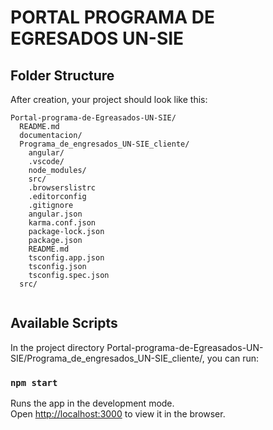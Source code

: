# PORTAL PROGRAMA DE EGRESADOS UN-SIE

## Folder Structure

After creation, your project should look like this:

```
Portal-programa-de-Egreasados-UN-SIE/
  README.md
  documentacion/
  Programa_de_engresados_UN-SIE_cliente/
    angular/
    .vscode/
    node_modules/
    src/
    .browserslistrc
    .editorconfig
    .gitignore
    angular.json
    karma.conf.json
    package-lock.json
    package.json
    README.md
    tsconfig.app.json
    tsconfig.json
    tsconfig.spec.json
  src/
  
```

## Available Scripts

In the project directory Portal-programa-de-Egreasados-UN-SIE/Programa_de_engresados_UN-SIE_cliente/, you can run:

### `npm start`

Runs the app in the development mode.<br>
Open [http://localhost:3000](http://localhost:4200) to view it in the browser.
